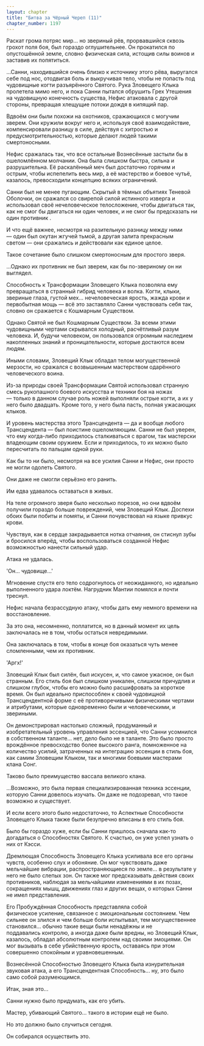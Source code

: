 ```yaml
---
layout: chapter
title: "Битва за Чёрный Череп (11)"
chapter_number: 1197
---
```


Раскат грома потряс мир... но звериный рёв, прорвавшийся сквозь грохот поля боя, был гораздо оглушительнее. Он прокатился по опустошённой земле, словно физическая сила, истощив силы воинов и заставив их попятиться.

...Санни, находившийся очень близко к источнику этого рёва, выругался себе под нос, отодвигая боль и выкручивая тело, чтобы не попасть под чудовищные когти разъярённого Святого. Рука Зловещего Клыка пролетела мимо него, и пока Санни пытался обрушить Грех Утешения на чудовищную конечность существа, Нефис атаковала с другой стороны, превращая хлещущие потоки дождя в кипящий пар.

Вдвоём они были похожи на охотников, сражающихся с могучим зверем. Они кружили вокруг него и, используя своё взаимодействие, компенсировали разницу в силе, действуя с хитростью и предусмотрительностью, которые делают людей такими смертоносными.

Нефис сражалась так, что все остальные Вознесённые застыли бы в ошеломлённом молчании. Она была слишком быстра, сильна и разрушительна. Её раскалённый меч был достаточно горячим и острым, чтобы испепелить весь мир, а её мастерство и боевое чутьё, казалось, превосходили концепцию всяких ограничений.

Санни был не менее пугающим. Скрытый в тёмных объятиях Теневой Оболочки, он сражался со свирепой силой истинного изверга и использовал своё нечеловеческое телосложение, чтобы двигаться так, как не смог бы двигаться ни один человек, и не смог бы предсказать ни один противник .

И что ещё важнее, несмотря на разительную разницу между ними — один был окутан жгучей тьмой, а другая залита прекрасным светом — они сражались и действовали как единое целое.

Такое сочетание было слишком смертоносным для простого зверя.

...Однако их противник не был зверем, как бы по-звериному он ни выглядел.

Способность к Трансформации Зловещего Клыка позволяла ему превращаться в странный гибрид человека и волка. Когти, клыки, звериные глаза, густой мех... нечеловеческая ярость, жажда крови и первобытная мощь — всё это заставляло Санни чувствовать себя так, словно он сражается с Кошмарным Существом.

Однако Святой не был Кошмарным Существом. За всеми этими чудовищными чертами скрывался холодный, расчётливый разум человека. И, будучи человеком, он пользовался огромным наследием накопленных знаний и проницательности, которые достаются всем людям.

Иными словами, Зловещий Клык обладал телом могущественной мерзости, но сражался с возвышенным мастерством одарённого человеческого воина.

Из-за природы своей Трансформации Святой использовал странную смесь рукопашного боевого искусства и техники боя на ножах — только в данном случае роль ножей выполняли острые когти, а их у него было двадцать. Кроме того, у него была пасть, полная ужасающих клыков.

И уровень мастерства этого Трансцендента — да и вообще любого Трансцендента — был поистине ошеломляющим. Санни не был уверен, что ему когда-либо приходилось сталкиваться с врагом, так мастерски владеющим своим оружием. Если и приходилось, то их можно было пересчитать по пальцам одной руки.

Как бы то ни было, несмотря на все усилия Санни и Нефис, они просто не могли одолеть Святого.

Они даже не смогли серьёзно его ранить.

Им едва удавалось оставаться в живых.

На теле огромного зверя было несколько порезов, но они вдвоём получили гораздо больше повреждений, чем Зловещий Клык. Доспехи обоих были побиты и помяты, и Санни почувствовал на языке привкус крови.

Чувствуя, как в сердце закрадывается нотка отчаяния, он стиснул зубы и бросился вперёд, чтобы воспользоваться созданной Нефис возможностью нанести сильный удар.

Атака не удалась.

'Он... чудовище...'

Мгновение спустя его тело содрогнулось от неожиданного, но идеально выполненного удара локтём. Нагрудник Мантии помялся и почти треснул.

Нефис начала безрассудную атаку, чтобы дать ему немного времени на восстановление.

За это она, несомненно, поплатится, но в данный момент их цель заключалась не в том, чтобы остаться невредимыми.

Она заключалась в том, чтобы в конце боя оказаться чуть менее сломленными, чем их противник.

'Аргх!'

Зловещий Клык был силён, был искусен, и, что самое ужасное, он был странным. Его стиль боя был слишком уникален, слишком причудлив и слишком глубок, чтобы его можно было расшифровать за короткое время. Он был идеально приспособлен к своей чудовищной Трансцендентной форме с её противоречивыми физическими чертами и атрибутами, которые одновременно были и человеческими, и звериными.

Он демонстрировал настолько сложный, продуманный и изобретательный уровень управления эссенцией, что Санни усомнился в собственном таланте... нет, дело было не в таланте. Это было просто врождённое превосходство более высокого ранга, помноженное на количество усилий, затраченных на интеграцию эссенции в стиль боя, как самим Зловещим Клыком, так и многими боевыми мастерами клана Сонг.

Таково было преимущество вассала великого клана.

...Возможно, это была первая специализированная техника эссенции, которую Санни довелось изучать. Он даже не подозревал, что такое возможно и существует.

И если всего этого было недостаточно, то Аспектные Способности Зловещего Клыка также были безупречно вписаны в его стиль боя.

Было бы гораздо хуже, если бы Санни пришлось сначала как-то догадаться о Способностях Святого. К счастью, он уже успел узнать о них от Кэсси.

Дремлющая Способность Зловещего Клыка усиливала все его органы чувств, особенно слух и обоняние. Он мог чувствовать даже мельчайшие вибрации, распространяющиеся по земле... в результате у него не было слепых зон. Он также мог предсказывать действия своих противников, наблюдая за мельчайшими изменениями в их позах, сокращениях мышц, движениях глаз и других вещах, о которых Санни не имел представления.

Его Пробуждённая Способность представляла собой физическое усиление, связанное с эмоциональным состоянием. Чем сильнее он злился и чем больше боли испытывал, тем могущественнее становился... обычно такие вещи были ненадёжны и не поддавались контролю, а иногда даже были вредны, но Зловещий Клык, казалось, обладал абсолютным контролем над своими эмоциями. Он мог вызывать в себе убийственную ярость, оставаясь при этом совершенно спокойным и уравновешенным.

Вознесённой Способностью Зловещего Клыка была изнурительная звуковая атака, а его Трансцендентная Способность... ну, это было само собой разумеющимся.

Итак, зная это...

Санни нужно было придумать, как его убить.

Мастер, убивающий Святого... такого в истории ещё не было.

Но это должно было случиться сегодня.

Он собирался осуществить это.
